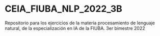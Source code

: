 # CEIA_FIUBA_NLP_2022_3B
Repositorio para los ejercicios de la materia procesamiento de lenguaje natural, de la especialización en IA de la FIUBA. 3er bimestre 2022
